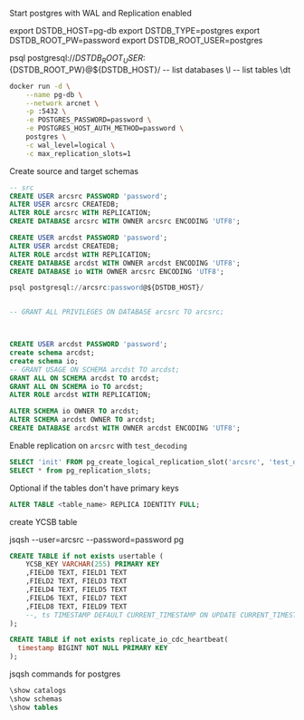 
Start postgres with WAL and Replication enabled

export DSTDB_HOST=pg-db
export DSTDB_TYPE=postgres
export DSTDB_ROOT_PW=password
export DSTDB_ROOT_USER=postgres

psql postgresql://${DSTDB_ROOT_USER}:${DSTDB_ROOT_PW}@${DSTDB_HOST}/
-- list databases
\l 
-- list tables
\dt

```bash
docker run -d \
    --name pg-db \
    --network arcnet \
    -p :5432 \
    -e POSTGRES_PASSWORD=password \
    -e POSTGRES_HOST_AUTH_METHOD=password \
    postgres \
    -c wal_level=logical \
    -c max_replication_slots=1
```

Create source and target schemas

```sql
-- src
CREATE USER arcsrc PASSWORD 'password';
ALTER USER arcsrc CREATEDB;
ALTER ROLE arcsrc WITH REPLICATION;
CREATE DATABASE arcsrc WITH OWNER arcsrc ENCODING 'UTF8';

CREATE USER arcdst PASSWORD 'password';
ALTER USER arcdst CREATEDB;
ALTER ROLE arcdst WITH REPLICATION;
CREATE DATABASE arcdst WITH OWNER arcdst ENCODING 'UTF8';
CREATE DATABASE io WITH OWNER arcsrc ENCODING 'UTF8';

psql postgresql://arcsrc:password@${DSTDB_HOST}/


-- GRANT ALL PRIVILEGES ON DATABASE arcsrc TO arcsrc;



CREATE USER arcdst PASSWORD 'password';
create schema arcdst;
create schema io;
-- GRANT USAGE ON SCHEMA arcdst TO arcdst;
GRANT ALL ON SCHEMA arcdst TO arcdst;
GRANT ALL ON SCHEMA io TO arcdst;
ALTER ROLE arcdst WITH REPLICATION;

ALTER SCHEMA io OWNER TO arcdst;
ALTER SCHEMA arcdst OWNER TO arcdst;
CREATE DATABASE arcdst WITH OWNER arcdst ENCODING 'UTF8';
```

Enable replication on `arcsrc` with `test_decoding`

```sql
SELECT 'init' FROM pg_create_logical_replication_slot('arcsrc', 'test_decoding');
SELECT * from pg_replication_slots;
```

Optional if the tables don't have primary keys

```sql
ALTER TABLE <table_name> REPLICA IDENTITY FULL;
```

create YCSB table

jsqsh --user=arcsrc --password=password pg

```sql
CREATE TABLE if not exists usertable (
	YCSB_KEY VARCHAR(255) PRIMARY KEY
	,FIELD0 TEXT, FIELD1 TEXT
	,FIELD2 TEXT, FIELD3 TEXT
	,FIELD4 TEXT, FIELD5 TEXT
	,FIELD6 TEXT, FIELD7 TEXT
	,FIELD8 TEXT, FIELD9 TEXT
	--, ts TIMESTAMP DEFAULT CURRENT_TIMESTAMP ON UPDATE CURRENT_TIMESTAMP
);

CREATE TABLE if not exists replicate_io_cdc_heartbeat(
  timestamp BIGINT NOT NULL PRIMARY KEY
);
```

jsqsh commands for postgres

```sql
\show catalogs
\show schemas
\show tables
```
